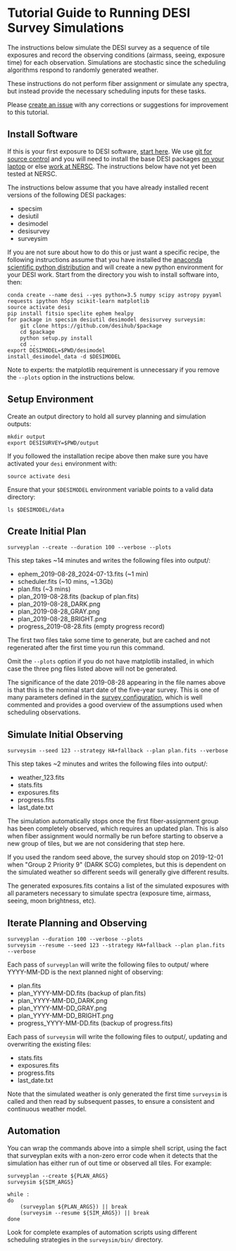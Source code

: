 # Tutorial Guide to Running DESI Survey Simulations

The instructions below simulate the DESI survey as a sequence of tile exposures and record the observing conditions (airmass, seeing, exposure time) for each observation. Simulations are stochastic since the scheduling algorithms respond to randomly generated weather.

These instructions do not perform fiber assignment or simulate any spectra, but instead provide the necessary scheduling inputs for these tasks.

Please [create an issue](https://github.com/desihub/surveysim/issues/new) with any corrections or suggestions for improvement to this tutorial.

## Install Software

If this is your first exposure to DESI software, [start here](https://desi.lbl.gov/trac/wiki/Pipeline/GettingStarted). We use [git for source control](https://desi.lbl.gov/trac/wiki/Computing/UsingGit) and you will need to install the base DESI packages [on your laptop](https://desi.lbl.gov/trac/wiki/Pipeline/GettingStarted/Laptop)
or else [work at NERSC](https://desi.lbl.gov/trac/wiki/Pipeline/GettingStarted/NERSC).  The instructions below have not yet been tested at NERSC.

The instructions below assume that you have already installed recent versions of the following DESI packages:
- specsim
- desiutil
- desimodel
- desisurvey
- surveysim

If you are not sure about how to do this or just want a specific recipe, the following instructions assume that you have installed the [anaconda scientific python distribution](https://docs.continuum.io/anaconda/install) and will create a new python environment for your DESI work. Start from the directory you wish to install software into, then:
```
conda create --name desi --yes python=3.5 numpy scipy astropy pyyaml requests ipython h5py scikit-learn matplotlib
source activate desi
pip install fitsio speclite ephem healpy
for package in specsim desiutil desimodel desisurvey surveysim:
    git clone https://github.com/desihub/$package
    cd $package
    python setup.py install
    cd ..
export DESIMODEL=$PWD/desimodel
install_desimodel_data -d $DESIMODEL
```

Note to experts: the matplotlib requirement is unnecessary if you remove the `--plots` option in the instructions below.

## Setup Environment

Create an output directory to hold all survey planning and simulation outputs:
```
mkdir output
export DESISURVEY=$PWD/output
```
If you followed the installation recipe above then make sure you have activated your `desi` environment with:
```
source activate desi
```
Ensure that your `$DESIMODEL` environment variable points to a valid data directory:
```
ls $DESIMODEL/data
```

## Create Initial Plan

```
surveyplan --create --duration 100 --verbose --plots
```

This step takes ~14 minutes and writes the following files into output/:
- ephem_2019-08-28_2024-07-13.fits  (~1 min)
- scheduler.fits (~10 mins, ~1.3Gb)
- plan.fits (~3 mins)
- plan_2019-08-28.fits (backup of plan.fits)
- plan_2019-08-28_DARK.png
- plan_2019-08-28_GRAY.png
- plan_2019-08-28_BRIGHT.png
- progress_2019-08-28.fits (empty progress record)

The first two files take some time to generate, but are cached and not
regenerated after the first time you run this command.

Omit the `--plots` option if you do not have matplotlib installed, in which
case the three png files listed above will not be generated.

The significance of the date 2019-08-28 appearing in the file names above is that this is the nominal start date of the five-year survey.  This is one of many parameters defined in the [survey configuration](https://github.com/desihub/desisurvey/blob/master/py/desisurvey/data/config.yaml),
which is well commented and provides a good overview of the assumptions used when scheduling observations.

## Simulate Initial Observing

```
surveysim --seed 123 --strategy HA+fallback --plan plan.fits --verbose
```

This step takes ~2 minutes and writes the following files into output/:
- weather_123.fits
- stats.fits
- exposures.fits
- progress.fits
- last_date.txt

The simulation automatically stops once the first fiber-assignment group has
been completely observed, which requires an updated plan. This is also when
fiber assignment would normally be run before starting to observe a new group
of tiles, but we are not considering that step here.

If you used the random seed above, the survey should stop on 2019-12-01 when
"Group 2 Priority 9" (DARK SCG) completes, but this is dependent on the
simulated weather so different seeds will generally give different results.

The generated exposures.fits contains a list of the simulated exposures with
all parameters necessary to simulate spectra (exposure time, airmass, seeing,
moon brightness, etc).

## Iterate Planning and Observing

```
surveyplan --duration 100 --verbose --plots
surveysim --resume --seed 123 --strategy HA+fallback --plan plan.fits --verbose
```

Each pass of `surveyplan` will write the following files to output/
where YYYY-MM-DD is the next planned night of observing:
- plan.fits
- plan_YYYY-MM-DD.fits (backup of plan.fits)
- plan_YYYY-MM-DD_DARK.png
- plan_YYYY-MM-DD_GRAY.png
- plan_YYYY-MM-DD_BRIGHT.png
- progress_YYYY-MM-DD.fits (backup of progress.fits)

Each pass of `surveysim` will write the following files to output/, updating and
overwriting the existing files:
- stats.fits
- exposures.fits
- progress.fits
- last_date.txt

Note that the simulated weather is only generated the first time `surveysim` is called and then read by subsequent passes, to ensure a consistent and continuous weather model.

## Automation

You can wrap the commands above into a simple shell script, using the fact
that surveyplan exits with a non-zero error code when it detects that the
simulation has either run of out time or observed all tiles.  For example:
```
surveyplan --create ${PLAN_ARGS}
surveysim ${SIM_ARGS}

while :
do
    (surveyplan ${PLAN_ARGS}) || break
    (surveysim --resume ${SIM_ARGS}) || break
done
```
Look for complete examples of automation scripts using different scheduling
strategies in the `surveysim/bin/` directory.
